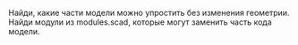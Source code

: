Найди, какие части модели можно упростить без изменения геометрии.
Найди модули из modules.scad, которые могут заменить часть кода модели.
